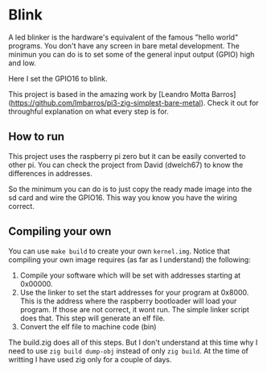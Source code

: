 # Blink

A led blinker is the hardware's equivalent of the famous "hello world" programs.
You don't have any screen in bare metal development. The minimun you can do is to
set some of the general input output (GPIO) high and low.

Here I set the GPIO16 to blink.

This project is based in the amazing work by [Leandro Motta Barros]
(https://github.com/lmbarros/pi3-zig-simplest-bare-metal). Check it out for
throughful explanation on what every step is for.

## How to run

This project uses the raspberry pi zero but it can be easily converted to other pi. 
You can check the project from David (dwelch67) to know the differences in addresses.

So the minimum you can do is to just copy the ready made image into the sd card and wire
the GPIO16. This way you know you have the wiring correct.

## Compiling your own

You can use `make build` to create your own `kernel.img`. Notice that compiling your own image 
requires (as far as I understand) the following:

1. Compile your software which will be set with addresses starting at 0x00000. 
2. Use the linker to set the start addresses for your program at 0x8000. This is the address
where the raspberry bootloader will load your program. If those are not correct, it wont run.
The simple linker script does that. This step will generate an elf file.
3. Convert the elf file to machine code (bin) 

The build.zig does all of this steps. But I don't understand at this time why I need to use
`zig build dump-obj` instead of only `zig build`. At the time of writting I have used zig only
for a couple of days.
